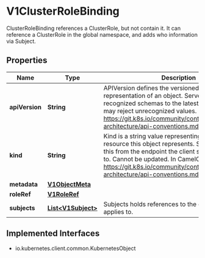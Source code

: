 

# V1ClusterRoleBinding

ClusterRoleBinding references a ClusterRole, but not contain it.  It can reference a ClusterRole in the global namespace, and adds who information via Subject.

## Properties

| Name | Type | Description | Notes |
|------------ | ------------- | ------------- | -------------|
|**apiVersion** | **String** | APIVersion defines the versioned schema of this representation of an object. Servers should convert recognized schemas to the latest internal value, and may reject unrecognized values. More info: https://git.k8s.io/community/contributors/devel/sig-architecture/api-conventions.md#resources |  [optional] |
|**kind** | **String** | Kind is a string value representing the REST resource this object represents. Servers may infer this from the endpoint the client submits requests to. Cannot be updated. In CamelCase. More info: https://git.k8s.io/community/contributors/devel/sig-architecture/api-conventions.md#types-kinds |  [optional] |
|**metadata** | [**V1ObjectMeta**](V1ObjectMeta.md) |  |  [optional] |
|**roleRef** | [**V1RoleRef**](V1RoleRef.md) |  |  |
|**subjects** | [**List&lt;V1Subject&gt;**](V1Subject.md) | Subjects holds references to the objects the role applies to. |  [optional] |


## Implemented Interfaces

* io.kubernetes.client.common.KubernetesObject


